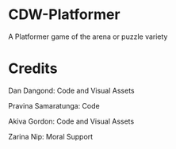 CDW-Platformer
==============

A Platformer game of the arena or puzzle variety

Credits
==============

Dan Dangond: Code and Visual Assets

Pravina Samaratunga: Code

Akiva Gordon: Code and Visual Assets

Zarina Nip: Moral Support
